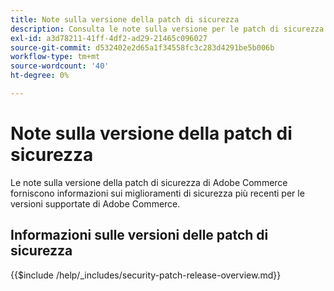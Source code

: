 ```yaml
---
title: Note sulla versione della patch di sicurezza
description: Consulta le note sulla versione per le patch di sicurezza di Adobe Commerce.
exl-id: a3d78211-41ff-4df2-ad29-21465c096027
source-git-commit: d532402e2d65a1f34558fc3c283d4291be5b006b
workflow-type: tm+mt
source-wordcount: '40'
ht-degree: 0%

---
```



# Note sulla versione della patch di sicurezza

Le note sulla versione della patch di sicurezza di Adobe Commerce forniscono informazioni sui miglioramenti di sicurezza più recenti per le versioni supportate di Adobe Commerce.

## Informazioni sulle versioni delle patch di sicurezza

{{$include /help/_includes/security-patch-release-overview.md}}
